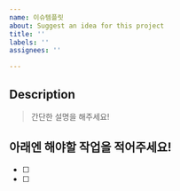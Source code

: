 ```yaml
---
name: 이슈템플릿
about: Suggest an idea for this project
title: ''
labels: ''
assignees: ''

---
```


## Description
> 간단한 설명을 해주세요!

## 아래엔 해야할 작업을 적어주세요!
- [ ] 
- [ ]
